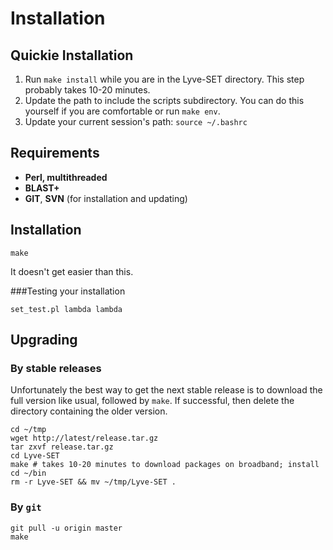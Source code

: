 Installation
============

Quickie Installation
--------------------

1. Run `make install` while you are in the Lyve-SET directory. This step probably takes 10-20 minutes.
2. Update the path to include the scripts subdirectory. You can do this yourself if you are comfortable or run `make env`.
3. Update your current session's path: `source ~/.bashrc`

Requirements
------------
* **Perl, multithreaded**
* **BLAST+**
* **GIT**, **SVN** (for installation and updating)

Installation
------------

    make

It doesn't get easier than this.

###Testing your installation

    set_test.pl lambda lambda

Upgrading
---------
### By stable releases
Unfortunately the best way to get the next stable release is to download the full version like usual, followed by `make`.  If successful, then delete the directory containing the older version.

    cd ~/tmp
    wget http://latest/release.tar.gz
    tar zxvf release.tar.gz
    cd Lyve-SET
    make # takes 10-20 minutes to download packages on broadband; install
    cd ~/bin
    rm -r Lyve-SET && mv ~/tmp/Lyve-SET .

### By `git`
    git pull -u origin master
    make

